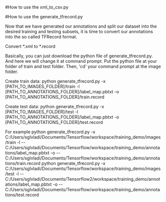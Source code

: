 
#How to use the xml_to_csv.py


#How to use the generate_tfrecord.py

Now that we have generated our annotations and split our dataset into the desired training and testing subsets, 
it is time to convert our annotations into the so called TFRecord format.

Convert *.xml to *.record

Basically, you can just download the python file of generate_tfrecord.py. And here we will change it at command prompt.
Put the python file at your folder of train and test folder. Then, 'cd' your command prompt at the image folder. 

Create train data:
python generate_tfrecord.py -x [PATH_TO_IMAGES_FOLDER]/train -l [PATH_TO_ANNOTATIONS_FOLDER]/label_map.pbtxt 
   -o [PATH_TO_ANNOTATIONS_FOLDER]/train.record

Create test data:
python generate_tfrecord.py -x [PATH_TO_IMAGES_FOLDER]/test -l [PATH_TO_ANNOTATIONS_FOLDER]/label_map.pbtxt 
   -o [PATH_TO_ANNOTATIONS_FOLDER]/test.record

For example
python generate_tfrecord.py -x C:/Users/sglvladi/Documents/Tensorflow/workspace/training_demo/images/train -l 
   --C:/Users/sglvladi/Documents/Tensorflow/workspace/training_demo/annotations/label_map.pbtxt -o 
   --C:/Users/sglvladi/Documents/Tensorflow/workspace/training_demo/annotations/train.record
 python generate_tfrecord.py -x C:/Users/sglvladi/Documents/Tensorflow/workspace/training_demo/images/test -l 
   --C:/Users/sglvladi/Documents/Tensorflow2/workspace/training_demo/annotations/label_map.pbtxt -o 
   --C:/Users/sglvladi/Documents/Tensorflow/workspace/training_demo/annotations/test.record
